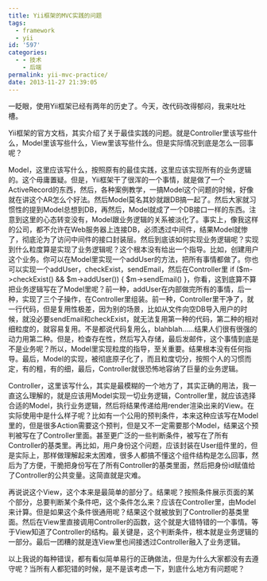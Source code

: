 ```yaml
---
title: Yii框架的MVC实践的问题
tags:
  - framework
  - yii
id: '597'
categories:
  - - 技术
    - 后端
permalink: yii-mvc-practice/
date: 2013-11-27 21:39:05
---
```


一眨眼，使用Yii框架已经有两年的历史了。今天，改代码改得郁闷，我来吐吐槽。

Yii框架的官方文档，其实介绍了关于最佳实践的问题。就是Controller里该写些什么，Model里该写些什么，View里该写些什么。但是实际情况到底是怎么一回事呢？

Model，这里应该写什么，按照原有的最佳实践，这里应该实现所有的业务逻辑的。这个毋庸置疑。但是，Yii框架干了很浑的一个事情，就是做了一个ActiveRecord的东西，然后，各种案例教学，一搞Model这个问题的时候，好像就在讲这个AR怎么个好法。然后Model莫名其妙就跟DB搞一起了。然后大家就习惯性的提到Model总想到DB，再然后，Model就成了一个DB接口一样的东西。注意到这里的心态转变没有，Model跟业务逻辑的关系被淡化了。事实上，像我这样的公司，都不允许在Web服务器上连接DB，必须透过中间件，结果Model就惨了，彻底沦为了访问中间件的接口封装层。然后到底该如何实现业务逻辑呢？实现到什么粒度算是实现了业务逻辑呢？这个根本没有给出一个指导。比如，创建用户这个业务。你可以在Model里实现一个addUser的方法，把所有事情都做了。你也可以实现一个addUser，checkExist，sendEmail，然后在Controller里 if ($m->checkExist() && $m->addUser()) { $m->sendEmail() }，你看，这到底算不算把业务逻辑写在了Model里呢？前一种，addUser在内部做完所有的事情，后一种，实现了三个子操作，在Controller里组装。前一种，Controller里干净了，就一行代码，但是复用性极差，因为别的场景，比如从文件向空DB导入用户的时候，就没必要sendEmail和checkExist，就无法复用第一种的代码，第二种的相对细粒度的，就容易复用。不是都说代码复用么，blahblah……结果人们很有很强的动力用第二种。但是，检查存在性，然后写入存储，最后发邮件，这个事情到底是不是业务呢？所以，Model里实现粒度的指导，至关重要。结果根本没有任何指导。最后，Model的实现，被彻底原子化了，而且粒度切分，按照个人的习惯而定，有的粗，有的细，最后，Controller就很恐怖地容纳了巨量的业务逻辑。

Controller，这里该写什么，其实是最模糊的一个地方了，其实正确的用法，我一直这么理解的，就是应该用Model实现一切业务逻辑，Controller里，就应该选择合适的Model，执行业务逻辑，然后将结果传递给用render渲染出来的View。在实际使用中是什么样子呢？比如有一个公用的预判条件，本来这种应该写在Model里的，但是很多Action需要这个预判，但是又不一定需要那个Model，结果这个预判被写在了Controller里面。甚至更广泛的一些判断条件，被写在了所有Controller的基类里。再比如，用户身份这个问题，应该封装在User组件里的，但是实际上，那样做理解起来太困难，很多人都搞不懂这个组件结构是怎么回事，然后为了方便，干脆把身份写在了所有Controller的基类里面，然后把身份id赋值给了Controller的公共变量。这简直就是灾难。

再说说这个View，这个本来是最简单的部分了。结果呢？按照条件展示页面的某个部分，总要判断某个条件吧，这个条件怎么来？应该在Controller里，由Model来计算。但是如果这个条件很通用呢？结果这个就被放到了Controller的基类里面。然后在View里直接调用Controller的函数，这个就是大错特错的一个事情。等于View知道了Controller的结构。最关键是，这个判断条件，根本就是业务逻辑的一部分。最后一团糟的就是连View里也间接透过Controller融入了业务逻辑。

以上我说的每种错误，都有看似简单易行的正确做法，但是为什么大家都没有去遵守呢？当所有人都犯错的时候，是不是该考虑一下，到底什么地方有问题呢？